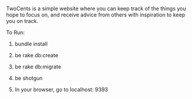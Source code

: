 TwoCents is a simple website where you can keep track of the things you hope to focus on, and receive advice from others with inspiration to keep you on track. 


To Run: 

1. bundle install

2. be rake db:create
3. be rake db:migrate
4. be shotgun
5. In your browser, go to localhost: 9393

